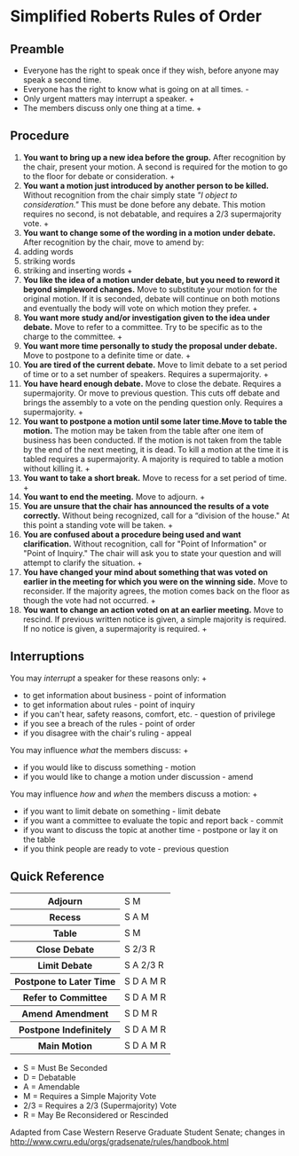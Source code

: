 Simplified Roberts Rules of Order
==

Preamble
--

* Everyone has the right to speak once if they wish, before anyone may speak a second time.
* Everyone has the right to know what is going on at all times.  -
* Only urgent matters may interrupt a speaker.  +
* The members discuss only one thing at a time.  +

Procedure
--

1. **You want to bring up a new idea before the group.** After recognition by the chair, present your motion. A second is required for the motion to go to the floor for debate or consideration.  +
2. **You want a motion just introduced by another person to be killed.** Without recognition from the chair simply state *"I object to consideration."* This must be done before any debate. This motion requires no second, is not debatable, and requires a 2/3 supermajority vote.  +
3. **You want to change some of the wording in a motion under debate.** After recognition by the chair, move to amend by:
 1. adding words
 2. striking words
 3. striking and inserting words  +
4. **You like the idea of a motion under debate, but you need to reword it beyond simpleword changes.** Move to substitute your motion for the original motion. If it is seconded, debate will continue on both motions and eventually the body will vote on which motion they prefer.  +
5. **You want more study and/or investigation given to the idea under debate.** Move to refer to a committee. Try to be specific as to the charge to the committee.  +
6. **You want more time personally to study the proposal under debate.** Move to postpone to a definite time or date.  +
7. **You are tired of the current debate.** Move to limit debate to a set period of time or to a set number of speakers. Requires a supermajority.  +
8. **You have heard enough debate.** Move to close the debate. Requires a supermajority. Or move to previous question. This cuts off debate and brings the assembly to a vote on the pending question only. Requires a supermajority.  +
9. **You want to postpone a motion until some later time.Move to table the motion.** The motion may be taken from the table after one item of business has been conducted. If the motion is not taken from the table by the end of the next meeting, it is dead. To kill a motion at the time it is tabled requires a supermajority. A majority is required to table a motion without killing it.  +
10. **You want to take a short break.** Move to recess for a set period of time.  +
11. **You want to end the meeting.** Move to adjourn.  +
12. **You are unsure that the chair has announced the results of a vote correctly.** Without being recognized, call for a “division of the house." At this point a standing vote will be taken.  +
13. **You are confused about a procedure being used and want clarification.** Without recognition, call for "Point of Information" or "Point of Inquiry." The chair will ask you to state your question and will attempt to clarify the situation.  +
14. **You have changed your mind about something that was voted on earlier in the meeting for which you were on the winning side.** Move to reconsider. If the majority agrees, the motion comes back on the floor as though the vote had not occurred.  +
15. **You want to change an action voted on at an earlier meeting.** Move to rescind. If previous written notice is given, a simple majority is required. If no notice is given, a supermajority is required.  +

Interruptions
--

You may *interrupt* a speaker for these reasons only:  +

* to get information about business - point of information
* to get information about rules - point of inquiry
* if you can't hear, safety reasons, comfort, etc. - question of privilege
* if you see a breach of the rules - point of order
* if you disagree with the chair's ruling - appeal

You may influence *what* the members discuss:  +

* if you would like to discuss something - motion
* if you would like to change a motion under discussion - amend

You may influence *how* and *when* the members discuss a motion:  +

* if you want to limit debate on something - limit debate
* if you want a committee to evaluate the topic and report back - commit
* if you want to discuss the topic at another time - postpone or lay it on the table
* if you think people are ready to vote - previous question

Quick Reference
--

<table>
<tr><th>Adjourn</th><td>S M</td></tr>
<tr><th>Recess</th><td>S A M</td></tr>
<tr><th>Table</th><td>S M</td></tr>
<tr><th>Close Debate</th><td>S 2/3 R</td></tr>
<tr><th>Limit Debate</th><td>S A 2/3 R</td></tr>
<tr><th>Postpone to Later Time</th><td>S D A M R</td></tr>
<tr><th>Refer to Committee</th><td>S D A M R</td></tr>
<tr><th>Amend Amendment</th><td>S D M R</td></tr>
<tr><th>Postpone Indefinitely</th><td>S D A M R</td></tr>
<tr><th>Main Motion</th><td>S D A M R</td></tr>
</table>

* S = Must Be Seconded
* D = Debatable
* A = Amendable
* M = Requires a Simple Majority Vote
* 2/3 = Requires a 2/3 (Supermajority) Vote
* R = May Be Reconsidered or Rescinded

Adapted from Case Western Reserve Graduate Student Senate; changes in http://www.cwru.edu/orgs/gradsenate/rules/handbook.html
